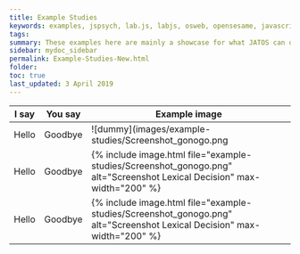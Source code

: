 ```yaml
---
title: Example Studies
keywords: examples, jspsych, lab.js, labjs, osweb, opensesame, javascript, bootstrap, jquery, pure, css, highchart, survey
tags:
summary: These examples here are mainly a showcase for what JATOS can do for you while you are writing your studies (like easy import/export, safe results storing and presentation, messaging in group studies). They are not meant to show what JATOS itself does (since JATOS doesn't care for the browser side).
sidebar: mydoc_sidebar
permalink: Example-Studies-New.html
folder:
toc: true
last_updated: 3 April 2019
---
```


| I say          | You say   | Example image  |
|-------------------|-------------------|-------------------|
| Hello | Goodbye| ![dummy](images/example-studies/Screenshot_gonogo.png | width=50)|
| Hello | Goodbye|  {% include image.html file="example-studies/Screenshot_gonogo.png" alt="Screenshot Lexical Decision" max-width="200" %}|
| Hello | Goodbye|  {% include image.html file="example-studies/Screenshot_gonogo.png" alt="Screenshot Lexical Decision" max-width="200" %}|
